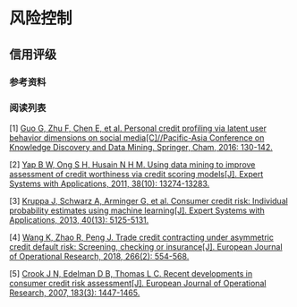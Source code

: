 # 风险控制

## 信用评级

### 参考资料

### 阅读列表
[1] [Guo G, Zhu F, Chen E, et al. Personal credit profiling via latent user behavior dimensions on social media[C]//Pacific-Asia Conference on Knowledge Discovery and Data Mining. Springer, Cham, 2016: 130-142.](http://staff.ustc.edu.cn/~cheneh/paper_pdf/2016/GUANGMING-GUO-PAKDD16.pdf)

[2] [Yap B W, Ong S H, Husain N H M. Using data mining to improve assessment of credit worthiness via credit scoring models[J]. Expert Systems with Applications, 2011, 38(10): 13274-13283.](https://www.sciencedirect.com/science/article/pii/S0957417411006749)

[3] [Kruppa J, Schwarz A, Arminger G, et al. Consumer credit risk: Individual probability estimates using machine learning[J]. Expert Systems with Applications, 2013, 40(13): 5125-5131.](https://www.sciencedirect.com/science/article/pii/S0957417413001693)

[4] [Wang K, Zhao R, Peng J. Trade credit contracting under asymmetric credit default risk: Screening, checking or insurance[J]. European Journal of Operational Research, 2018, 266(2): 554-568.](https://www.sciencedirect.com/science/article/abs/pii/S0377221717308986)

[5] [Crook J N, Edelman D B, Thomas L C. Recent developments in consumer credit risk assessment[J]. European Journal of Operational Research, 2007, 183(3): 1447-1465.](https://www.sciencedirect.com/science/article/pii/S0377221706011866)
